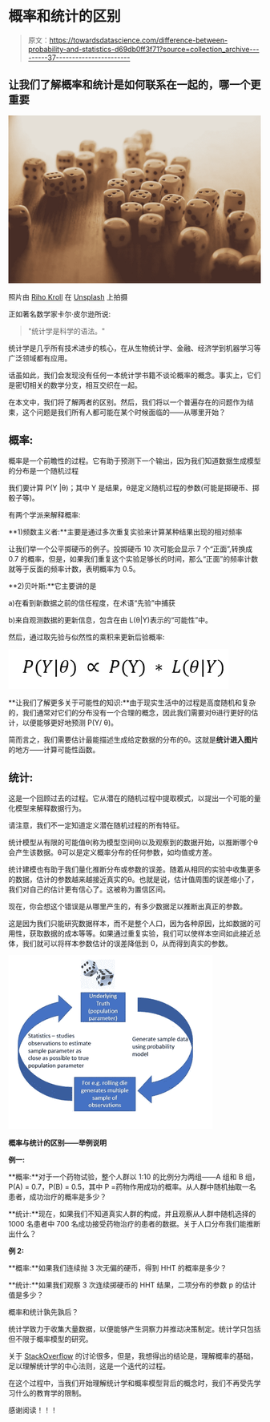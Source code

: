 # 概率和统计的区别

> 原文：<https://towardsdatascience.com/difference-between-probability-and-statistics-d69db0ff3f71?source=collection_archive---------37----------------------->

## **让我们了解概率和统计是如何联系在一起的，哪一个更重要**

![](img/c5793eee31e5d3a742b46dc805d49bc6.png)

照片由 [Riho Kroll](https://unsplash.com/@rihok?utm_source=unsplash&utm_medium=referral&utm_content=creditCopyText) 在 [Unsplash](https://unsplash.com/photos/RgLaH00kZOk) 上拍摄

正如著名数学家卡尔·皮尔逊所说:

> "统计学是科学的语法。"

统计学是几乎所有技术进步的核心，在从生物统计学、金融、经济学到机器学习等广泛领域都有应用。

话虽如此，我们会发现没有任何一本统计学书籍不谈论概率的概念。事实上，它们是密切相关的数学分支，相互交织在一起。

在本文中，我们将了解两者的区别。然后，我们将以一个普遍存在的问题作为结束，这个问题是我们所有人都可能在某个时候面临的——从哪里开始？

## 概率:

概率是一个前瞻性的过程。它有助于预测下一个输出，因为我们知道数据生成模型的分布是一个随机过程

我们要计算 P(Y |θ)；其中 Y 是结果，θ是定义随机过程的参数(可能是掷硬币、掷骰子等)。

有两个学派来解释概率:

**1)频数主义者:**主要是通过多次重复实验来计算某种结果出现的相对频率

让我们举一个公平掷硬币的例子。投掷硬币 10 次可能会显示 7 个“正面”,转换成 0.7 的概率，但是，如果我们重复这个实验足够长的时间，那么“正面”的频率计数就等于反面的频率计数，表明概率为 0.5。

**2)贝叶斯:**它主要讲的是

a)在看到新数据之前的信任程度，在术语“先验”中捕获

b)来自观测数据的更新信息，包含在由 L(θ|Y)表示的“可能性”中。

然后，通过取先验与似然性的乘积来更新后验概率:

![](img/e338111bd90e02e46c42b75e53f23fe9.png)

**让我们了解更多关于可能性的知识:**由于现实生活中的过程是高度随机和复杂的，我们通常对它们的分布没有一个合理的概念，因此我们需要对θ进行更好的估计，以便能够更好地预测 P(Y/ θ)。

简而言之，我们需要估计最能描述生成给定数据的分布的θ。这就是**统计进入图片**的地方——计算可能性函数。

## **统计:**

这是一个回顾过去的过程。它从潜在的随机过程中提取模式，以提出一个可能的量化模型来解释数据行为。

请注意，我们不一定知道定义潜在随机过程的所有特征。

统计模型从有限的可能值θ(称为模型空间θ)以及观察到的数据开始，以推断哪个θ会产生该数据。θ可以是定义概率分布的任何参数，如均值或方差。

统计建模也有助于我们量化推断分布或参数的误差。随着从相同的实验中收集更多的数据，估计的参数越来越接近真实的θ。也就是说，估计值周围的误差缩小了，我们对自己的估计更有信心了。这被称为置信区间。

现在，你会想这个错误是从哪里产生的，有多少数据足以推断出真正的参数。

这是因为我们只能研究数据样本，而不是整个人口，因为各种原因，比如数据的可用性，获取数据的成本等等。如果通过重复实验，我们可以使样本空间如此接近总体，我们就可以将样本参数估计的误差降低到 0，从而得到真实的参数。

![](img/39d51efeba4c1687610bb7b9462827ca.png)

**概率与统计的区别——举例说明**

**例一:**

**概率:**对于一个药物试验，整个人群以 1:10 的比例分为两组——A 组和 B 组，P(A) = 0.7，P(B) = 0.5，其中 P =药物作用成功的概率。从人群中随机抽取一名患者，成功治疗的概率是多少？

**统计:**现在，如果我们不知道真实人群的构成，并且观察从人群中随机选择的 1000 名患者中 700 名成功接受药物治疗的患者的数据。关于人口分布我们能推断出什么？

**例 2:**

**概率:**如果我们连续抛 3 次无偏的硬币，得到 HHT 的概率是多少？

**统计:**如果我们观察 3 次连续掷硬币的 HHT 结果，二项分布的参数 p 的估计值是多少？

概率和统计孰先孰后？

统计学致力于收集大量数据，以便能够产生洞察力并推动决策制定。统计学只包括但不限于概率模型的研究。

关于 [StackOverflow](https://stats.stackexchange.com/questions/219733/what-should-be-taught-first-probability-or-statistics) 的讨论很多，但是，我想得出的结论是，理解概率的基础，足以理解统计学的中心法则，这是一个迭代的过程。

在这个过程中，当我们开始理解统计学和概率模型背后的概念时，我们不再受先学习什么的教育学的限制。

感谢阅读！！！
